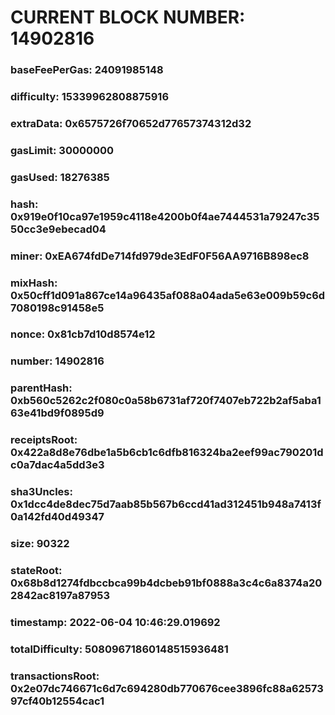 # CURRENT BLOCK NUMBER: 14902816

### baseFeePerGas: 24091985148
### difficulty: 15339962808875916
### extraData: 0x6575726f70652d77657374312d32
### gasLimit: 30000000
### gasUsed: 18276385
### hash: 0x919e0f10ca97e1959c4118e4200b0f4ae7444531a79247c3550cc3e9ebecad04
### miner: 0xEA674fdDe714fd979de3EdF0F56AA9716B898ec8
### mixHash: 0x50cff1d091a867ce14a96435af088a04ada5e63e009b59c6d7080198c91458e5
### nonce: 0x81cb7d10d8574e12
### number: 14902816
### parentHash: 0xb560c5262c2f080c0a58b6731af720f7407eb722b2af5aba163e41bd9f0895d9
### receiptsRoot: 0x422a8d8e76dbe1a5b6cb1c6dfb816324ba2eef99ac790201dc0a7dac4a5dd3e3
### sha3Uncles: 0x1dcc4de8dec75d7aab85b567b6ccd41ad312451b948a7413f0a142fd40d49347
### size: 90322
### stateRoot: 0x68b8d1274fdbccbca99b4dcbeb91bf0888a3c4c6a8374a202842ac8197a87953
### timestamp: 2022-06-04 10:46:29.019692
### totalDifficulty: 50809671860148515936481
### transactionsRoot: 0x2e07dc746671c6d7c694280db770676cee3896fc88a6257397cf40b12554cac1
